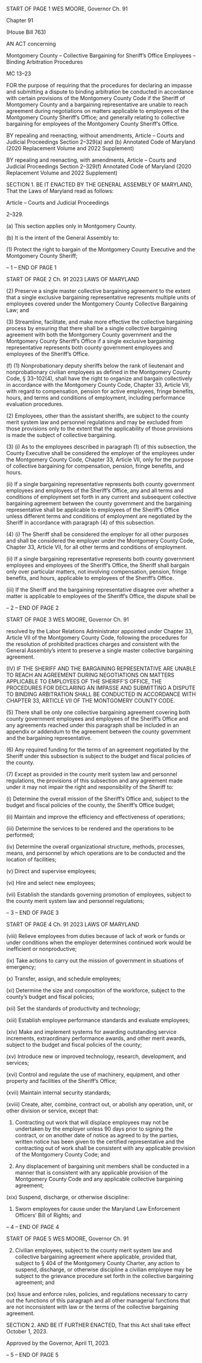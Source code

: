 START OF PAGE 1
WES MOORE, Governor Ch. 91

Chapter 91

(House Bill 763)

AN ACT concerning

Montgomery County – Collective Bargaining for Sheriff’s Office Employees –
Binding Arbitration Procedures

MC 13–23

FOR the purpose of requiring that the procedures for declaring an impasse and submitting
a dispute to binding arbitration be conducted in accordance with certain provisions
of the Montgomery County Code if the Sheriff of Montgomery County and a
bargaining representative are unable to reach agreement during negotiations on
matters applicable to employees of the Montgomery County Sheriff’s Office; and
generally relating to collective bargaining for employees of the Montgomery County
Sheriff’s Office.

BY repealing and reenacting, without amendments,
Article – Courts and Judicial Proceedings
Section 2–329(a) and (b)
Annotated Code of Maryland
(2020 Replacement Volume and 2022 Supplement)

BY repealing and reenacting, with amendments,
Article – Courts and Judicial Proceedings
Section 2–329(f)
Annotated Code of Maryland
(2020 Replacement Volume and 2022 Supplement)

SECTION 1. BE IT ENACTED BY THE GENERAL ASSEMBLY OF MARYLAND,
That the Laws of Maryland read as follows:

Article – Courts and Judicial Proceedings

2–329.

(a) This section applies only in Montgomery County.

(b) It is the intent of the General Assembly to:

(1) Protect the right to bargain of the Montgomery County Executive and
the Montgomery County Sheriff;

– 1 –
END OF PAGE 1

START OF PAGE 2
Ch. 91 2023 LAWS OF MARYLAND

(2) Preserve a single master collective bargaining agreement to the extent
that a single exclusive bargaining representative represents multiple units of employees
covered under the Montgomery County Collective Bargaining Law; and

(3) Streamline, facilitate, and make more effective the collective
bargaining process by ensuring that there shall be a single collective bargaining agreement
with both the Montgomery County government and the Montgomery County Sheriff’s Office
if a single exclusive bargaining representative represents both county government
employees and employees of the Sheriff’s Office.

(f) (1) Nonprobationary deputy sheriffs below the rank of lieutenant and
nonprobationary civilian employees as defined in the Montgomery County Code, §
33–102(4), shall have the right to organize and bargain collectively in accordance with the
Montgomery County Code, Chapter 33, Article VII, with regard to compensation, pension
for active employees, fringe benefits, hours, and terms and conditions of employment,
including performance evaluation procedures.

(2) Employees, other than the assistant sheriffs, are subject to the county
merit system law and personnel regulations and may be excluded from those provisions
only to the extent that the applicability of those provisions is made the subject of collective
bargaining.

(3) (i) As to the employees described in paragraph (1) of this subsection,
the County Executive shall be considered the employer of the employees under the
Montgomery County Code, Chapter 33, Article VII, only for the purpose of collective
bargaining for compensation, pension, fringe benefits, and hours.

(ii) If a single bargaining representative represents both county
government employees and employees of the Sheriff’s Office, any and all terms and
conditions of employment set forth in any current and subsequent collective bargaining
agreement between the county government and the bargaining representative shall be
applicable to employees of the Sheriff’s Office unless different terms and conditions of
employment are negotiated by the Sheriff in accordance with paragraph (4) of this
subsection.

(4) (i) The Sheriff shall be considered the employer for all other
purposes and shall be considered the employer under the Montgomery County Code,
Chapter 33, Article VII, for all other terms and conditions of employment.

(ii) If a single bargaining representative represents both county
government employees and employees of the Sheriff’s Office, the Sheriff shall bargain only
over particular matters, not involving compensation, pension, fringe benefits, and hours,
applicable to employees of the Sheriff’s Office.

(iii) If the Sheriff and the bargaining representative disagree over
whether a matter is applicable to employees of the Sheriff’s Office, the dispute shall be

– 2 –
END OF PAGE 2

START OF PAGE 3
WES MOORE, Governor Ch. 91

resolved by the Labor Relations Administrator appointed under Chapter 33, Article VII of
the Montgomery County Code, following the procedures for the resolution of prohibited
practices charges and consistent with the General Assembly’s intent to preserve a single
master collective bargaining agreement.

(IV) IF THE SHERIFF AND THE BARGAINING REPRESENTATIVE
ARE UNABLE TO REACH AN AGREEMENT DURING NEGOTIATIONS ON MATTERS
APPLICABLE TO EMPLOYEES OF THE SHERIFF’S OFFICE, THE PROCEDURES FOR
DECLARING AN IMPASSE AND SUBMITTING A DISPUTE TO BINDING ARBITRATION
SHALL BE CONDUCTED IN ACCORDANCE WITH CHAPTER 33, ARTICLE VII OF THE
MONTGOMERY COUNTY CODE.

(5) There shall be only one collective bargaining agreement covering both
county government employees and employees of the Sheriff’s Office and any agreements
reached under this paragraph shall be included in an appendix or addendum to the
agreement between the county government and the bargaining representative.

(6) Any required funding for the terms of an agreement negotiated by the
Sheriff under this subsection is subject to the budget and fiscal policies of the county.

(7) Except as provided in the county merit system law and personnel
regulations, the provisions of this subsection and any agreement made under it may not
impair the right and responsibility of the Sheriff to:

(i) Determine the overall mission of the Sheriff’s Office and, subject
to the budget and fiscal policies of the county, the Sheriff’s Office budget;

(ii) Maintain and improve the efficiency and effectiveness of
operations;

(iii) Determine the services to be rendered and the operations to be
performed;

(iv) Determine the overall organizational structure, methods,
processes, means, and personnel by which operations are to be conducted and the location
of facilities;

(v) Direct and supervise employees;

(vi) Hire and select new employees;

(vii) Establish the standards governing promotion of employees,
subject to the county merit system law and personnel regulations;

– 3 –
END OF PAGE 3

START OF PAGE 4
Ch. 91 2023 LAWS OF MARYLAND

(viii) Relieve employees from duties because of lack of work or funds
or under conditions when the employer determines continued work would be inefficient or
nonproductive;

(ix) Take actions to carry out the mission of government in situations
of emergency;

(x) Transfer, assign, and schedule employees;

(xi) Determine the size and composition of the workforce, subject to
the county’s budget and fiscal policies;

(xii) Set the standards of productivity and technology;

(xiii) Establish employee performance standards and evaluate
employees;

(xiv) Make and implement systems for awarding outstanding service
increments, extraordinary performance awards, and other merit awards, subject to the
budget and fiscal policies of the county;

(xv) Introduce new or improved technology, research, development,
and services;

(xvi) Control and regulate the use of machinery, equipment, and other
property and facilities of the Sheriff’s Office;

(xvii) Maintain internal security standards;

(xviii) Create, alter, combine, contract out, or abolish any operation,
unit, or other division or service, except that:

1. Contracting out work that will displace employees may not
be undertaken by the employer unless 90 days prior to signing the contract, or on another
date of notice as agreed to by the parties, written notice has been given to the certified
representative and the contracting out of work shall be consistent with any applicable
provision of the Montgomery County Code; and

2. Any displacement of bargaining unit members shall be
conducted in a manner that is consistent with any applicable provision of the Montgomery
County Code and any applicable collective bargaining agreement;

(xix) Suspend, discharge, or otherwise discipline:

1. Sworn employees for cause under the Maryland Law
Enforcement Officers’ Bill of Rights; and

– 4 –
END OF PAGE 4

START OF PAGE 5
WES MOORE, Governor Ch. 91

2. Civilian employees, subject to the county merit system law
and collective bargaining agreement where applicable, provided that, subject to § 404 of the
Montgomery County Charter, any action to suspend, discharge, or otherwise discipline a
civilian employee may be subject to the grievance procedure set forth in the collective
bargaining agreement; and

(xx) Issue and enforce rules, policies, and regulations necessary to
carry out the functions of this paragraph and all other managerial functions that are not
inconsistent with law or the terms of the collective bargaining agreement.

SECTION 2. AND BE IT FURTHER ENACTED, That this Act shall take effect
October 1, 2023.

Approved by the Governor, April 11, 2023.

– 5 –
END OF PAGE 5